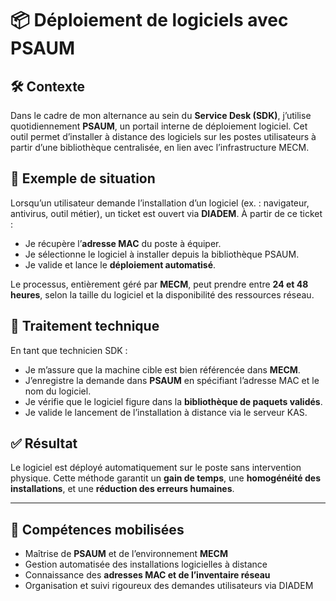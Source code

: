# 📦 Déploiement de logiciels avec PSAUM

## 🛠️ Contexte

Dans le cadre de mon alternance au sein du **Service Desk (SDK)**, j’utilise quotidiennement **PSAUM**, un portail interne de déploiement logiciel. Cet outil permet d’installer à distance des logiciels sur les postes utilisateurs à partir d’une bibliothèque centralisée, en lien avec l’infrastructure MECM.

## 📌 Exemple de situation

Lorsqu’un utilisateur demande l’installation d’un logiciel (ex. : navigateur, antivirus, outil métier), un ticket est ouvert via **DIADEM**. À partir de ce ticket :
- Je récupère l’**adresse MAC** du poste à équiper.
- Je sélectionne le logiciel à installer depuis la bibliothèque PSAUM.
- Je valide et lance le **déploiement automatisé**.

Le processus, entièrement géré par **MECM**, peut prendre entre **24 et 48 heures**, selon la taille du logiciel et la disponibilité des ressources réseau.

## 🔧 Traitement technique

En tant que technicien SDK :
- Je m’assure que la machine cible est bien référencée dans **MECM**.
- J’enregistre la demande dans **PSAUM** en spécifiant l’adresse MAC et le nom du logiciel.
- Je vérifie que le logiciel figure dans la **bibliothèque de paquets validés**.
- Je valide le lancement de l’installation à distance via le serveur KAS.

## ✅ Résultat

Le logiciel est déployé automatiquement sur le poste sans intervention physique. Cette méthode garantit un **gain de temps**, une **homogénéité des installations**, et une **réduction des erreurs humaines**.

---

## 🧠 Compétences mobilisées

- Maîtrise de **PSAUM** et de l’environnement **MECM**
- Gestion automatisée des installations logicielles à distance
- Connaissance des **adresses MAC et de l’inventaire réseau**
- Organisation et suivi rigoureux des demandes utilisateurs via DIADEM
